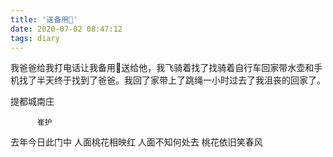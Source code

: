 ```yaml
---
title: '送备用🔑'
date: 2020-07-02 08:47:12
tags: diary
---
```

我爸爸给我打电话让我备用🔑送给他，我飞骑着找了找骑着自行车回家带水壶和手机找了半天终于找到了爸爸。我回了家带上了跳绳一小时过去了我沮丧的回家了。




提都城南庄

          崔护

去年今日此门中
人面桃花相映红
人面不知何处去
桃花依旧笑春风
